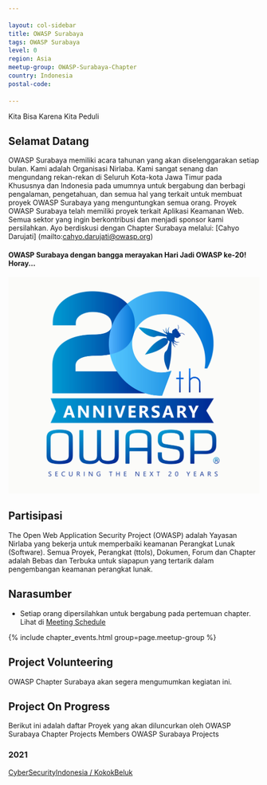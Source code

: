 ```yaml
---

layout: col-sidebar
title: OWASP Surabaya
tags: OWASP Surabaya
level: 0
region: Asia
meetup-group: OWASP-Surabaya-Chapter
country: Indonesia
postal-code: 

---
```


Kita Bisa Karena Kita Peduli

## Selamat Datang
OWASP Surabaya memiliki acara tahunan yang akan diselenggarakan setiap bulan. Kami adalah Organisasi Nirlaba. Kami sangat senang dan mengundang rekan-rekan di Seluruh Kota-kota Jawa Timur pada Khususnya dan Indonesia pada umumnya untuk bergabung dan berbagi pengalaman, pengetahuan, dan semua hal yang terkait untuk membuat proyek OWASP Surabaya yang menguntungkan semua orang. Proyek OWASP Surabaya telah memiliki proyek terkait Aplikasi Keamanan Web.
Semua sektor yang ingin berkontribusi dan menjadi sponsor kami persilahkan. Ayo berdiskusi dengan Chapter Surabaya melalui: [Cahyo Darujati] (mailto:cahyo.darujati@owasp.org) 
#### OWASP Surabaya dengan bangga merayakan Hari Jadi OWASP ke-20! Horay...
[![OWASP 20th Anniversary Image](assets/images/OWASP%2020th%20Anniversary.jpeg)](https://20thanniversary.owasp.org/)

## Partisipasi
The Open Web Application Security Project (OWASP) adalah Yayasan Nirlaba yang bekerja untuk memperbaiki keamanan Perangkat Lunak (Software). Semua Proyek, Perangkat (ttols), Dokumen, Forum dan Chapter adalah Bebas dan Terbuka untuk siapapun yang tertarik dalam pengembangan keamanan perangkat lunak. 

## Narasumber
- Setiap orang dipersilahkan untuk bergabung pada pertemuan chapter. Lihat di [Meeting Schedule](https://www.meetup.com/OWASP-Surabaya-Chapter/)

{% include chapter_events.html group=page.meetup-group %}

## Project Volunteering

OWASP Chapter Surabaya akan segera mengumumkan kegiatan ini.

## Project On Progress

Berikut ini adalah daftar Proyek yang akan diluncurkan oleh OWASP Surabaya Chapter
Projects Members
OWASP Surabaya Projects

### 2021

[CyberSecurityIndonesia / KokokBeluk](https://github.com/CyberSecurityOrId/Kokokbeluk)
